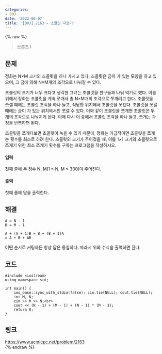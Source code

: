 ```yaml
---
categories:
- BOJ
date: '2022-06-07'
title: '[BOJ] 2163 - 초콜릿 자르기'
---
```


{% raw %}
> 브론즈 I<br>

## 문제
정화는 N×M 크기의 초콜릿을 하나 가지고 있다. 초콜릿은 금이 가 있는 모양을 하고 있으며, 그 금에 의해 N×M개의 조각으로 나눠질 수 있다.

초콜릿의 크기가 너무 크다고 생각한 그녀는 초콜릿을 친구들과 나눠 먹기로 했다. 이를 위해서 정화는 초콜릿을 계속 쪼개서 총 N×M개의 조각으로 쪼개려고 한다. 초콜릿을 쪼갤 때에는 초콜릿 조각을 하나 들고, 적당한 위치에서 초콜릿을 쪼갠다. 초콜릿을 쪼갤 때에는 금이 가 있는 위치에서만 쪼갤 수 있다. 이와 같이 초콜릿을 쪼개면 초콜릿은 두 개의 조각으로 나눠지게 된다. 이제 다시 이 중에서 초콜릿 조각을 하나 들고, 쪼개는 과정을 반복하면 된다.

초콜릿을 쪼개다보면 초콜릿이 녹을 수 있기 때문에, 정화는 가급적이면 초콜릿을 쪼개는 횟수를 최소로 하려 한다. 초콜릿의 크기가 주어졌을 때, 이를 1×1 크기의 초콜릿으로 쪼개기 위한 최소 쪼개기 횟수를 구하는 프로그램을 작성하시오.

#### 입력
첫째 줄에 두 정수 N, M(1 ≤ N, M ≤ 300)이 주어진다.

#### 출력
첫째 줄에 답을 출력한다.

## 해결
```
A = N - 1
B = M - 1

A + (A + 1)B = B + (B + 1)A
= A + B + AB
```
어떤 순서로 커팅하든 항상 답은 동일하다. 따라서 위의 수식을 출력하면 된다.

## 코드
```
#include <iostream>
using namespace std;

int main() {
	ios_base::sync_with_stdio(false); cin.tie(NULL); cout.tie(NULL);
	int M, N;
	cin >> M >> N;<br>
	cout << (N - 1) + (M - 1) + (N - 1) * (M - 1);
	return 0;
}
```

## 링크
https://www.acmicpc.net/problem/2163<br>
{% endraw %}